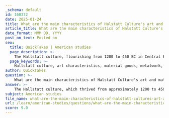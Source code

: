 ```yaml
---
_schema: default
id: 160372
date: 2025-01-24
title: What are the main characteristics of Halstatt Culture's art and material goods?
article_title: What are the main characteristics of Halstatt Culture's art and material goods?
date_format: MMM DD, YYYY
post_on_text: Posted on
seo:
  title: QuickTakes | American studies
  page_description: >-
    The Hallstatt culture, flourishing from 1200 to 450 BC in Central Europe, is distinguished by advanced metalwork, elaborate burial customs, distinct artistic styles, extensive trade networks, and significant architectural practices, influencing early Celtic societies.
  page_keywords: >-
    Hallstatt culture, art characteristics, material goods, metalwork, burial practices, artistic style, trade networks, architecture, Celtic traditions, social hierarchy
author: QuickTakes
question: >-
    What are the main characteristics of Halstatt Culture's art and material goods?
answer: >-
    The Hallstatt culture, which thrived from approximately 1200 to 450 BC in Central Europe, is notable for its distinctive art and material goods. Here are the main characteristics:\n\n1. **Metalwork**: The Hallstatt culture is renowned for its advanced metalworking skills, particularly in bronze and iron. Artifacts include weapons, tools, and decorative items, showcasing intricate designs and high craftsmanship. The use of metal not only reflects technological advancement but also indicates social stratification, as metal goods were often associated with elite status.\n\n2. **Burial Practices**: Hallstatt burial customs were elaborate, often involving rich grave goods that included weapons, jewelry, and pottery. These grave goods suggest a complex social hierarchy, with wealth and status being significant factors in burial practices. The presence of such items indicates the importance of the afterlife and the belief systems of the Hallstatt people.\n\n3. **Artistic Style**: The Hallstatt style is characterized by geometric patterns, stylized animal motifs, and intricate ornamentation. This artistic expression can be seen in various artifacts, including pottery and metalwork. The aesthetic choices reflect both local traditions and influences from Mediterranean cultures, indicating a degree of cultural exchange.\n\n4. **Trade Networks**: The Hallstatt culture had extensive trade networks that facilitated the exchange of goods, including Mediterranean imports. This access to foreign materials and goods contributed to the social complexity and economic development of Hallstatt communities. The trade routes helped in the dissemination of artistic styles and technological innovations.\n\n5. **Architecture**: The architectural remains, such as the Heuneburg hilltop enclosure, demonstrate advanced construction techniques. The use of mud brick and stone in fortifications suggests influences from Classical architecture, indicating interactions with neighboring cultures.\n\n6. **Cultural Continuity and Change**: The Hallstatt culture is considered a precursor to the La Tène culture, with many of its artistic and material characteristics evolving into the later Celtic traditions. The transition from Hallstatt to La Tène is marked by changes in decorative styles and burial practices, reflecting shifts in social organization and cultural identity.\n\nIn summary, the Hallstatt culture's art and material goods are characterized by advanced metalworking, elaborate burial practices, distinctive artistic styles, extensive trade networks, and significant architectural achievements, all of which played a crucial role in the development of early Celtic societies in Central Europe.
subject: American studies
file_name: what-are-the-main-characteristics-of-halstatt-cultures-art-and-material-goods.md
url: /learn/american-studies/questions/what-are-the-main-characteristics-of-halstatt-cultures-art-and-material-goods
score: 9.0
---
```


&nbsp;